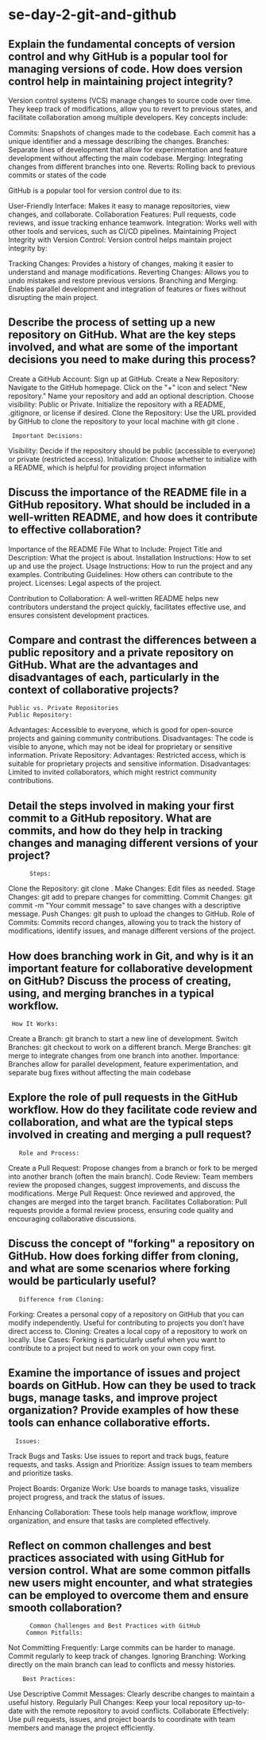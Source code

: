# se-day-2-git-and-github
## Explain the fundamental concepts of version control and why GitHub is a popular tool for managing versions of code. How does version control help in maintaining project integrity?
Version control systems (VCS) manage changes to source code over time. They keep track of modifications, allow you to revert to previous states, and facilitate collaboration among multiple developers. Key concepts include:

Commits: Snapshots of changes made to the codebase. Each commit has a unique identifier and a message describing the changes.
Branches: Separate lines of development that allow for experimentation and feature development without affecting the main codebase.
Merging: Integrating changes from different branches into one.
Reverts: Rolling back to previous commits or states of the code

GitHub is a popular tool for version control due to its:

User-Friendly Interface: Makes it easy to manage repositories, view changes, and collaborate.
Collaboration Features: Pull requests, code reviews, and issue tracking enhance teamwork.
Integration: Works well with other tools and services, such as CI/CD pipelines.
Maintaining Project Integrity with Version Control:
Version control helps maintain project integrity by:

Tracking Changes: Provides a history of changes, making it easier to understand and manage modifications.
Reverting Changes: Allows you to undo mistakes and restore previous versions.
Branching and Merging: Enables parallel development and integration of features or fixes without disrupting the main project.

## Describe the process of setting up a new repository on GitHub. What are the key steps involved, and what are some of the important decisions you need to make during this process?

Create a GitHub Account: Sign up at GitHub.
Create a New Repository:
Navigate to the GitHub homepage.
Click on the "+" icon and select "New repository."
Name your repository and add an optional description.
Choose visibility: Public or Private.
Initialize the repository with a README, .gitignore, or license if desired.
Clone the Repository:
Use the URL provided by GitHub to clone the repository to your local machine with git clone <repository-url>.

     Important Decisions:
Visibility: Decide if the repository should be public (accessible to everyone) or private (restricted access).
Initialization: Choose whether to initialize with a README, which is helpful for providing project information
## Discuss the importance of the README file in a GitHub repository. What should be included in a well-written README, and how does it contribute to effective collaboration?

Importance of the README File
What to Include:
Project Title and Description: What the project is about.
Installation Instructions: How to set up and use the project.
Usage Instructions: How to run the project and any examples.
Contributing Guidelines: How others can contribute to the project.
Licenses: Legal aspects of the project.

   Contribution to Collaboration:
A well-written README helps new contributors understand the project quickly, facilitates effective use, and ensures consistent development practices.

## Compare and contrast the differences between a public repository and a private repository on GitHub. What are the advantages and disadvantages of each, particularly in the context of collaborative projects?

    Public vs. Private Repositories
    Public Repository:
Advantages: Accessible to everyone, which is good for open-source projects and gaining community contributions.
Disadvantages: The code is visible to anyone, which may not be ideal for proprietary or sensitive information.
   Private Repository:
Advantages: Restricted access, which is suitable for proprietary projects and sensitive information.
Disadvantages: Limited to invited collaborators, which might restrict community contributions.

## Detail the steps involved in making your first commit to a GitHub repository. What are commits, and how do they help in tracking changes and managing different versions of your project?

          Steps:
Clone the Repository: git clone <repository-url>.
Make Changes: Edit files as needed.
Stage Changes: git add <file-name> to prepare changes for committing.
Commit Changes: git commit -m "Your commit message" to save changes with a descriptive message.
Push Changes: git push to upload the changes to GitHub.
       Role of Commits:
Commits record changes, allowing you to track the history of modifications, identify issues, and manage different versions of the project.

## How does branching work in Git, and why is it an important feature for collaborative development on GitHub? Discuss the process of creating, using, and merging branches in a typical workflow.

     How It Works:
Create a Branch: git branch <branch-name> to start a new line of development.
Switch Branches: git checkout <branch-name> to work on a different branch.
Merge Branches: git merge <branch-name> to integrate changes from one branch into another.
    Importance:
Branches allow for parallel development, feature experimentation, and separate bug fixes without affecting the main codebase

## Explore the role of pull requests in the GitHub workflow. How do they facilitate code review and collaboration, and what are the typical steps involved in creating and merging a pull request?

       Role and Process:
Create a Pull Request: Propose changes from a branch or fork to be merged into another branch (often the main branch).
Code Review: Team members review the proposed changes, suggest improvements, and discuss the modifications.
Merge Pull Request: Once reviewed and approved, the changes are merged into the target branch.
    Facilitates Collaboration:
Pull requests provide a formal review process, ensuring code quality and encouraging collaborative discussions.

## Discuss the concept of "forking" a repository on GitHub. How does forking differ from cloning, and what are some scenarios where forking would be particularly useful?

       Difference from Cloning:
Forking: Creates a personal copy of a repository on GitHub that you can modify independently. Useful for contributing to projects you don’t have direct access to.
Cloning: Creates a local copy of a repository to work on locally.
       Use Cases:
Forking is particularly useful when you want to contribute to a project but need to work on your own copy first.

## Examine the importance of issues and project boards on GitHub. How can they be used to track bugs, manage tasks, and improve project organization? Provide examples of how these tools can enhance collaborative efforts.
      Issues:
Track Bugs and Tasks: Use issues to report and track bugs, feature requests, and tasks.
Assign and Prioritize: Assign issues to team members and prioritize tasks.

   Project Boards:
Organize Work: Use boards to manage tasks, visualize project progress, and track the status of issues.

   Enhancing Collaboration:
These tools help manage workflow, improve organization, and ensure that tasks are completed effectively.

## Reflect on common challenges and best practices associated with using GitHub for version control. What are some common pitfalls new users might encounter, and what strategies can be employed to overcome them and ensure smooth collaboration?
          Common Challenges and Best Practices with GitHub
         Common Pitfalls:
Not Committing Frequently: Large commits can be harder to manage. Commit regularly to keep track of changes.
Ignoring Branching: Working directly on the main branch can lead to conflicts and messy histories.

        Best Practices:
Use Descriptive Commit Messages: Clearly describe changes to maintain a useful history.
Regularly Pull Changes: Keep your local repository up-to-date with the remote repository to avoid conflicts.
Collaborate Effectively: Use pull requests, issues, and project boards to coordinate with team members and manage the project efficiently.